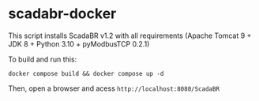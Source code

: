 # scadabr-docker
This script installs ScadaBR v1.2 with all requirements (Apache Tomcat 9 + JDK 8 + Python 3.10 + pyModbusTCP 0.2.1)

To build and run this:
```
docker compose build && docker compose up -d
```

Then, open a browser and acess `http://localhost:8080/ScadaBR`
